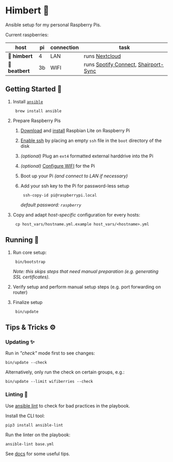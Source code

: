 # Himbert 🧸

Ansible setup for my personal Raspberry Pis.

Current raspberries:

| host            | pi | connection | task                                           |
|-----------------|----|------------|------------------------------------------------|
| **💾 himbert**  | 4  | LAN        | runs [Nextcloud](https://nextcloud.com/)       |
| **💽 beatbert** | 3b | WIFI       | runs [Spotify Connect][1], [Shairport-Sync][2] |

[1]: https://www.spotify.com/us/connect/
[2]: https://github.com/mikebrady/shairport-sync

## Getting Started 🎒

1. Install [`ansible`](https://www.ansible.com/)

        brew install ansible

1. Prepare Raspberry Pis

    1. [Download](https://www.raspberrypi.org/downloads/raspbian/) and [install](https://www.raspberrypi.org/documentation/installation/installing-images/mac.md) Raspbian Lite on Raspberry Pi

    1. [Enable ssh](https://www.raspberrypi.org/documentation/remote-access/ssh/) by placing an empty `ssh` file in the `boot` directory of the disk

    1. _(optional)_ Plug an `ext4` formatted external harddrive into the Pi

    1. _(optional)_ [Configure WIFI](./DOC.md#set-up-wifi-for-a-pi) for the Pi

    1. Boot up your Pi _(and connect to LAN if necessary)_

    1. Add your ssh key to the Pi for password-less setup

            ssh-copy-id pi@raspberrypi.local

        *default password: `raspberry`*

1. Copy and adapt _host-specific_ configuration for every hosts:

        cp host_vars/hostname.yml.example host_vars/<hostname>.yml

## Running 🏃

1. Run core setup:

        bin/bootstrap

    _Note: this skips steps that need manual preparation (e.g. generating SSL certificates)._

1. Verify setup and perform manual setup steps (e.g. port forwarding on router)

1. Finalize setup

        bin/update

## Tips & Tricks ⚙️

### Updating ✨

Run in _"check"_ mode first to see changes:

    bin/update --check

Alternatively, only run the check on certain groups, e.g.:

    bin/update --limit wifiberries --check

### Linting 💅

Use [ansible lint](https://docs.ansible.com/ansible-lint/) to check for bad practices in the playbook.

Install the CLI tool:

    pip3 install ansible-lint

Run the linter on the playbook:

    ansible-lint base.yml

See [docs](DOC.md) for some useful tips.

